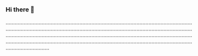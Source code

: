 ### Hi there 👋

.............................................................................................................................................................................................................................................................................................................................................................................................................................................................................................................................................